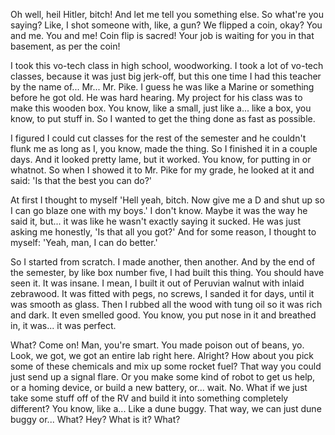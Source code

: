 Oh well, heil Hitler, bitch! And let me tell you something else. So what're you saying? Like, I shot someone with, like, a gun? We flipped a coin, okay? You and me. You and me! Coin flip is sacred! Your job is waiting for you in that basement, as per the coin! 

I took this vo-tech class in high school, woodworking. I took a lot of vo-tech classes, because it was just big jerk-off, but this one time I had this teacher by the name of... Mr... Mr. Pike. I guess he was like a Marine or something before he got old. He was hard hearing. My project for his class was to make this wooden box. You know, like a small, just like a... like a box, you know, to put stuff in. So I wanted to get the thing done as fast as possible. 

I figured I could cut classes for the rest of the semester and he couldn't flunk me as long as I, you know, made the thing. So I finished it in a couple days. And it looked pretty lame, but it worked. You know, for putting in or whatnot. So when I showed it to Mr. Pike for my grade, he looked at it and said: 'Is that the best you can do?' 

At first I thought to myself 'Hell yeah, bitch. Now give me a D and shut up so I can go blaze one with my boys.' I don't know. Maybe it was the way he said it, but... it was like he wasn't exactly saying it sucked. He was just asking me honestly, 'Is that all you got?' And for some reason, I thought to myself: 'Yeah, man, I can do better.' 

So I started from scratch. I made another, then another. And by the end of the semester, by like box number five, I had built this thing. You should have seen it. It was insane. I mean, I built it out of Peruvian walnut with inlaid zebrawood. It was fitted with pegs, no screws, I sanded it for days, until it was smooth as glass. Then I rubbed all the wood with tung oil so it was rich and dark. It even smelled good. You know, you put nose in it and breathed in, it was... it was perfect. 

What? Come on! Man, you're smart. You made poison out of beans, yo. Look, we got, we got an entire lab right here. Alright? How about you pick some of these chemicals and mix up some rocket fuel? That way you could just send up a signal flare. Or you make some kind of robot to get us help, or a homing device, or build a new battery, or... wait. No. What if we just take some stuff off of the RV and build it into something completely different? You know, like a... Like a dune buggy. That way, we can just dune buggy or... What? Hey? What is it? What? 

